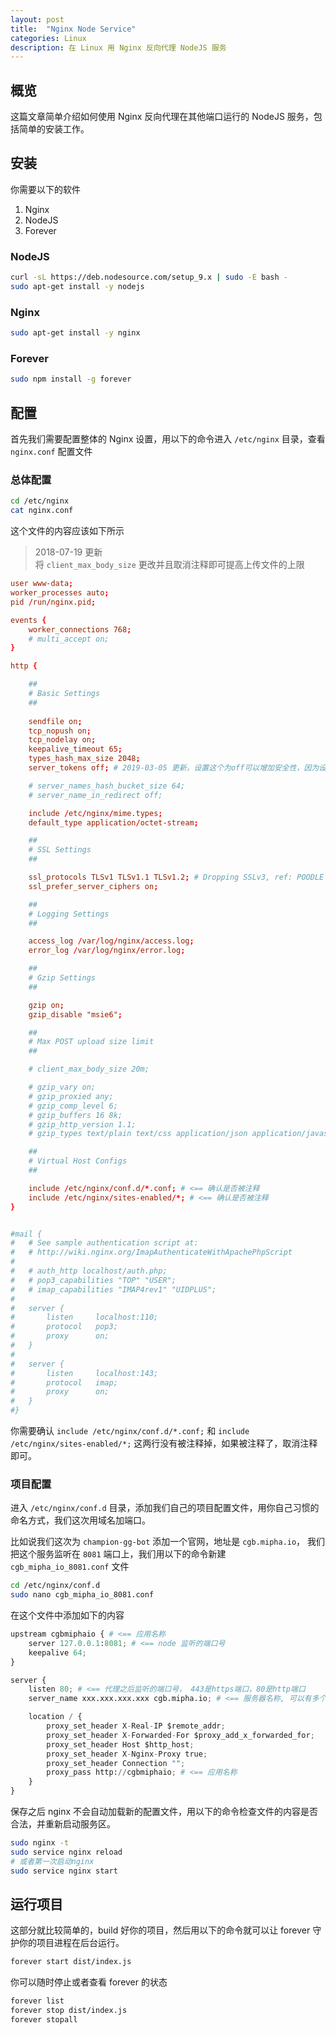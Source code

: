 ```yaml
---
layout: post
title:  "Nginx Node Service"
categories: Linux
description: 在 Linux 用 Nginx 反向代理 NodeJS 服务
---
```


## 概览

这篇文章简单介绍如何使用 Nginx 反向代理在其他端口运行的 NodeJS 服务，包括简单的安装工作。

## 安装

你需要以下的软件

1. Nginx
2. NodeJS
3. Forever

### NodeJS

```bash
curl -sL https://deb.nodesource.com/setup_9.x | sudo -E bash -
sudo apt-get install -y nodejs
```

### Nginx

```bash
sudo apt-get install -y nginx
```

### Forever

```bash
sudo npm install -g forever
```

## 配置

首先我们需要配置整体的 Nginx 设置，用以下的命令进入 `/etc/nginx` 目录，查看 `nginx.conf` 配置文件

### 总体配置

```bash
cd /etc/nginx
cat nginx.conf
```

这个文件的内容应该如下所示

> 2018-07-19 更新  
> 将 `client_max_body_size` 更改并且取消注释即可提高上传文件的上限

```conf
user www-data;
worker_processes auto;
pid /run/nginx.pid;

events {
	worker_connections 768;
	# multi_accept on;
}

http {

	##
	# Basic Settings
	##
	
	sendfile on;
	tcp_nopush on;
	tcp_nodelay on;
	keepalive_timeout 65;
	types_hash_max_size 2048;
	server_tokens off; # 2019-03-05 更新，设置这个为off可以增加安全性，因为设置之后nginx不会暴露其版本号

	# server_names_hash_bucket_size 64;
	# server_name_in_redirect off;

	include /etc/nginx/mime.types;
	default_type application/octet-stream;

	##
	# SSL Settings
	##

	ssl_protocols TLSv1 TLSv1.1 TLSv1.2; # Dropping SSLv3, ref: POODLE
	ssl_prefer_server_ciphers on;

	##
	# Logging Settings
	##

	access_log /var/log/nginx/access.log;
	error_log /var/log/nginx/error.log;

	##
	# Gzip Settings
	##

	gzip on;
	gzip_disable "msie6";

	##
	# Max POST upload size limit
	##

	# client_max_body_size 20m;

	# gzip_vary on;
	# gzip_proxied any;
	# gzip_comp_level 6;
	# gzip_buffers 16 8k;
	# gzip_http_version 1.1;
	# gzip_types text/plain text/css application/json application/javascript text/xml application/xml application/xml+rss text/javascript;

	##
	# Virtual Host Configs
	##

	include /etc/nginx/conf.d/*.conf; # <== 确认是否被注释
	include /etc/nginx/sites-enabled/*; # <== 确认是否被注释
}


#mail {
#	# See sample authentication script at:
#	# http://wiki.nginx.org/ImapAuthenticateWithApachePhpScript
# 
#	# auth_http localhost/auth.php;
#	# pop3_capabilities "TOP" "USER";
#	# imap_capabilities "IMAP4rev1" "UIDPLUS";
# 
#	server {
#		listen     localhost:110;
#		protocol   pop3;
#		proxy      on;
#	}
# 
#	server {
#		listen     localhost:143;
#		protocol   imap;
#		proxy      on;
#	}
#}

```

你需要确认 `include /etc/nginx/conf.d/*.conf;` 和 `include /etc/nginx/sites-enabled/*;` 这两行没有被注释掉，如果被注释了，取消注释即可。

### 项目配置

进入 `/etc/nginx/conf.d` 目录，添加我们自己的项目配置文件，用你自己习惯的命名方式，我们这次用域名加端口。

比如说我们这次为 `champion-gg-bot` 添加一个官网，地址是 `cgb.mipha.io`， 我们把这个服务监听在 `8081` 端口上，我们用以下的命令新建 `cgb_mipha_io_8081.conf` 文件

```bash
cd /etc/nginx/conf.d
sudo nano cgb_mipha_io_8081.conf
```

在这个文件中添加如下的内容

```py
upstream cgbmiphaio { # <== 应用名称
    server 127.0.0.1:8081; # <== node 监听的端口号
    keepalive 64;
}

server {
    listen 80; # <== 代理之后监听的端口号， 443是https端口，80是http端口
    server_name xxx.xxx.xxx.xxx cgb.mipha.io; # <== 服务器名称, 可以有多个域名，用空格隔开

    location / {
        proxy_set_header X-Real-IP $remote_addr;
        proxy_set_header X-Forwarded-For $proxy_add_x_forwarded_for;
        proxy_set_header Host $http_host;
        proxy_set_header X-Nginx-Proxy true;
        proxy_set_header Connection "";
        proxy_pass http://cgbmiphaio; # <== 应用名称
    }
}
```

保存之后 nginx 不会自动加载新的配置文件，用以下的命令检查文件的内容是否合法，并重新启动服务区。

```bash
sudo nginx -t
sudo service nginx reload
# 或者第一次启动nginx
sudo service nginx start
```

## 运行项目

这部分就比较简单的，build 好你的项目，然后用以下的命令就可以让 forever 守护你的项目进程在后台运行。

```bash
forever start dist/index.js
```

你可以随时停止或者查看 forever 的状态

```bash
forever list
forever stop dist/index.js
forever stopall
```
